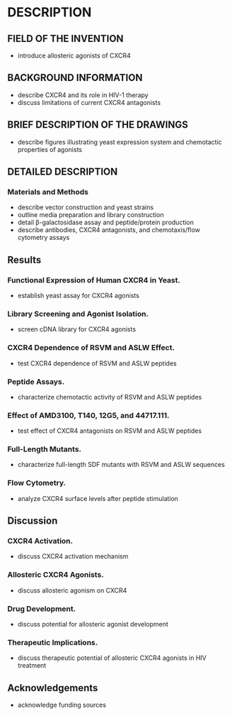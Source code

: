 # DESCRIPTION

## FIELD OF THE INVENTION

- introduce allosteric agonists of CXCR4

## BACKGROUND INFORMATION

- describe CXCR4 and its role in HIV-1 therapy
- discuss limitations of current CXCR4 antagonists

## BRIEF DESCRIPTION OF THE DRAWINGS

- describe figures illustrating yeast expression system and chemotactic properties of agonists

## DETAILED DESCRIPTION

### Materials and Methods

- describe vector construction and yeast strains
- outline media preparation and library construction
- detail β-galactosidase assay and peptide/protein production
- describe antibodies, CXCR4 antagonists, and chemotaxis/flow cytometry assays

## Results

### Functional Expression of Human CXCR4 in Yeast.

- establish yeast assay for CXCR4 agonists

### Library Screening and Agonist Isolation.

- screen cDNA library for CXCR4 agonists

### CXCR4 Dependence of RSVM and ASLW Effect.

- test CXCR4 dependence of RSVM and ASLW peptides

### Peptide Assays.

- characterize chemotactic activity of RSVM and ASLW peptides

### Effect of AMD3100, T140, 12G5, and 44717.111.

- test effect of CXCR4 antagonists on RSVM and ASLW peptides

### Full-Length Mutants.

- characterize full-length SDF mutants with RSVM and ASLW sequences

### Flow Cytometry.

- analyze CXCR4 surface levels after peptide stimulation

## Discussion

### CXCR4 Activation.

- discuss CXCR4 activation mechanism

### Allosteric CXCR4 Agonists.

- discuss allosteric agonism on CXCR4

### Drug Development.

- discuss potential for allosteric agonist development

### Therapeutic Implications.

- discuss therapeutic potential of allosteric CXCR4 agonists in HIV treatment

## Acknowledgements

- acknowledge funding sources

